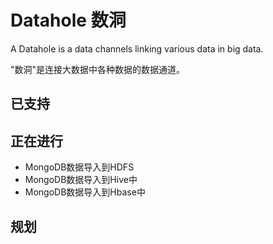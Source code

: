 # Datahole 数洞
A Datahole is a data channels linking various data in big data.

"数洞"是连接大数据中各种数据的数据通道。

## 已支持

## 正在进行

- MongoDB数据导入到HDFS
- MongoDB数据导入到Hive中
- MongoDB数据导入到Hbase中

## 规划
